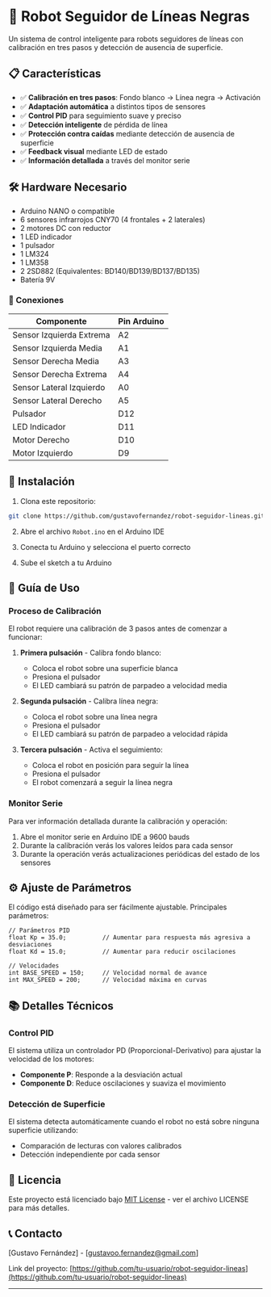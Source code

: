 # 🤖 Robot Seguidor de Líneas Negras

Un sistema de control inteligente para robots seguidores de líneas con calibración en tres pasos y detección de ausencia de superficie.


## 📋 Características

- ✅ **Calibración en tres pasos**: Fondo blanco → Línea negra → Activación
- ✅ **Adaptación automática** a distintos tipos de sensores
- ✅ **Control PID** para seguimiento suave y preciso
- ✅ **Detección inteligente** de pérdida de línea
- ✅ **Protección contra caídas** mediante detección de ausencia de superficie
- ✅ **Feedback visual** mediante LED de estado
- ✅ **Información detallada** a través del monitor serie

## 🛠️ Hardware Necesario

- Arduino NANO o compatible
- 6 sensores infrarrojos CNY70 (4 frontales + 2 laterales)
- 2 motores DC con reductor 
- 1 LED indicador
- 1 pulsador
- 1 LM324
- 1 LM358
- 2 2SD882 (Equivalentes: BD140/BD139/BD137/BD135)
- Batería 9V 

### 📌 Conexiones

| Componente | Pin Arduino |
|------------|-------------|
| Sensor Izquierda Extrema | A2 |
| Sensor Izquierda Media | A1 |
| Sensor Derecha Media | A3 |
| Sensor Derecha Extrema | A4 |
| Sensor Lateral Izquierdo | A0 |
| Sensor Lateral Derecho | A5 |
| Pulsador | D12 |
| LED Indicador | D11 |
| Motor Derecho | D10 |
| Motor Izquierdo | D9 |

## 🚀 Instalación

1. Clona este repositorio:
```bash
git clone https://github.com/gustavofernandez/robot-seguidor-lineas.git
```

2. Abre el archivo `Robot.ino` en el Arduino IDE

3. Conecta tu Arduino y selecciona el puerto correcto

4. Sube el sketch a tu Arduino

## 📖 Guía de Uso

### Proceso de Calibración

El robot requiere una calibración de 3 pasos antes de comenzar a funcionar:

1. **Primera pulsación** - Calibra fondo blanco:
   - Coloca el robot sobre una superficie blanca
   - Presiona el pulsador
   - El LED cambiará su patrón de parpadeo a velocidad media

2. **Segunda pulsación** - Calibra línea negra:
   - Coloca el robot sobre una línea negra
   - Presiona el pulsador
   - El LED cambiará su patrón de parpadeo a velocidad rápida

3. **Tercera pulsación** - Activa el seguimiento:
   - Coloca el robot en posición para seguir la línea
   - Presiona el pulsador
   - El robot comenzará a seguir la línea negra

### Monitor Serie

Para ver información detallada durante la calibración y operación:

1. Abre el monitor serie en Arduino IDE a 9600 bauds
2. Durante la calibración verás los valores leídos para cada sensor
3. Durante la operación verás actualizaciones periódicas del estado de los sensores

## ⚙️ Ajuste de Parámetros

El código está diseñado para ser fácilmente ajustable. Principales parámetros:

```arduino
// Parámetros PID
float Kp = 35.0;          // Aumentar para respuesta más agresiva a desviaciones
float Kd = 15.0;          // Aumentar para reducir oscilaciones

// Velocidades
int BASE_SPEED = 150;     // Velocidad normal de avance
int MAX_SPEED = 200;      // Velocidad máxima en curvas
```

## 📚 Detalles Técnicos

### Control PID

El sistema utiliza un controlador PD (Proporcional-Derivativo) para ajustar la velocidad de los motores:

- **Componente P**: Responde a la desviación actual
- **Componente D**: Reduce oscilaciones y suaviza el movimiento

### Detección de Superficie

El sistema detecta automáticamente cuando el robot no está sobre ninguna superficie utilizando:

- Comparación de lecturas con valores calibrados
- Detección independiente por cada sensor

## 📄 Licencia

Este proyecto está licenciado bajo [MIT License](LICENSE) - ver el archivo LICENSE para más detalles.

## 📞 Contacto

[Gustavo Fernández] - [gustavoo.fernandez@gmail.com]

Link del proyecto: [https://github.com/tu-usuario/robot-seguidor-lineas](https://github.com/tu-usuario/robot-seguidor-lineas)

---

